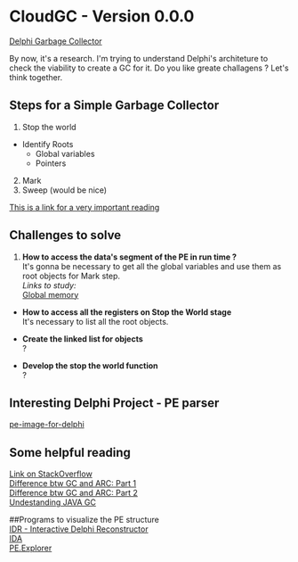 # CloudGC - Version 0.0.0
[Delphi Garbage Collector][10]

By now, it's a research. I'm trying to understand Delphi's architeture to check the viability to create a GC for it.
Do you like greate challagens ? Let's think together.


## Steps for a Simple Garbage Collector
1. Stop the world
* Identify Roots
  * Global variables
  * Pointers
2. Mark
3. Sweep (would be nice)

[This is a link for a very important reading][11]

## Challenges to solve

1. **How to access the data's segment of the PE in run time ?**</br>
It's gonna be necessary to get all the global variables and use them as root objects for Mark step. </br>
*Links to study:</br>*
[Global memory][4]

* **How to access all the registers on Stop the World stage**</br>
It's necessary to list all the root objects.

* **Create the linked list for objects**</br>
?</br>
* **Develop the stop the world function**</br>
?</br>

## Interesting Delphi Project - PE parser </br>
[pe-image-for-delphi][5]

## Some helpful reading</br>
[Link on StackOverflow][1]</br>
[Difference btw GC and ARC: Part 1][2]</br>
[Difference btw GC and ARC: Part 2][3]</br>
[Undestanding JAVA GC][9]</br>

##Programs to visualize the PE structure </br>
[IDR - Interactive Delphi Reconstructor][6]</br>
[IDA][7]</br>
[PE.Explorer][8]</br>


[1]:http://stackoverflow.com/questions/36357588/is-there-someway-to-get-objects-linked-to-an-object-no-rtti
[2]:http://patshaughnessy.net/2013/10/24/visualizing-garbage-collection-in-ruby-and-python
[3]:http://patshaughnessy.net/2013/10/30/generational-gc-in-python-and-ruby
[4]:http://stackoverflow.com/questions/1169858/global-memory-management-in-c-in-stack-or-heap
[5]:https://github.com/vdisasm/pe-image-for-delphi
[6]:http://kpnc.org/idr32/en/index.htm
[7]:https://www.hex-rays.com/products/ida/index.shtml
[8]:http://www.heaventools.com/overview.htm
[9]:http://www.cubrid.org/blog/dev-platform/understanding-java-garbage-collection/
[10]:https://en.wikipedia.org/wiki/Garbage_collection_(computer_science)
[11]:http://www.codeproject.com/Articles/31747/Conservative-Garbage-Collector-for-C

